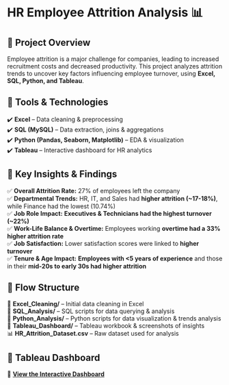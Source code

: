 # HR Employee Attrition Analysis 📊  

## 📍 Project Overview  
Employee attrition is a major challenge for companies, leading to increased recruitment costs and decreased productivity. This project analyzes attrition trends to uncover key factors influencing employee turnover, using **Excel, SQL, Python, and Tableau**.  

## 📍 Tools & Technologies  
✔️ **Excel** – Data cleaning & preprocessing  
✔️ **SQL (MySQL)** – Data extraction, joins & aggregations  
✔️ **Python (Pandas, Seaborn, Matplotlib)** – EDA & visualization  
✔️ **Tableau** – Interactive dashboard for HR analytics  

## 📍 Key Insights & Findings  
✅ **Overall Attrition Rate:** 27% of employees left the company  
✅ **Departmental Trends:** HR, IT, and Sales had **higher attrition (~17-18%)**, while Finance had the lowest (10.74%)  
✅ **Job Role Impact:** **Executives & Technicians had the highest turnover (~22%)**  
✅ **Work-Life Balance & Overtime:** Employees working **overtime had a 33% higher attrition rate**  
✅ **Job Satisfaction:** Lower satisfaction scores were linked to **higher turnover**  
✅ **Tenure & Age Impact:** **Employees with <5 years of experience** and those in their **mid-20s to early 30s had higher attrition**  

## 📍 Flow Structure  
📂 **Excel_Cleaning/** – Initial data cleaning in Excel  
📂 **SQL_Analysis/** – SQL scripts for data querying & analysis  
📂 **Python_Analysis/** – Python scripts for data visualization & trends analysis  
📂 **Tableau_Dashboard/** – Tableau workbook & screenshots of insights  
📊 **HR_Attrition_Dataset.csv** – Raw dataset used for analysis  

## 📍 Tableau Dashboard  
🔗 **[View the Interactive Dashboard](https://public.tableau.com/views/HREmployeeAttritionDashboard_17414853956850/Dashboard1?:language=en-US&:sid=&:redirect=auth&:display_count=n&:origin=viz_share_link)**  
